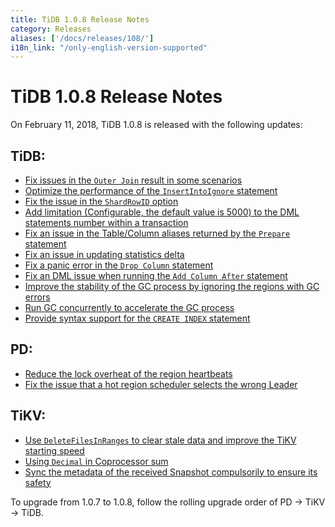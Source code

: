 ```yaml
---
title: TiDB 1.0.8 Release Notes
category: Releases
aliases: ['/docs/releases/108/']
i18n_link: "/only-english-version-supported"
---
```


# TiDB 1.0.8 Release Notes

On February 11, 2018, TiDB 1.0.8 is released with the following updates:

## TiDB: 
- [Fix issues in the `Outer Join` result in some scenarios](https://github.com/pingcap/tidb/pull/5712)
- [Optimize the performance of the `InsertIntoIgnore` statement](https://github.com/pingcap/tidb/pull/5738)
- [Fix the issue in the `ShardRowID` option](https://github.com/pingcap/tidb/pull/5751)
- [Add limitation (Configurable, the default value is 5000) to the DML statements number within a transaction](https://github.com/pingcap/tidb/pull/5754)
- [Fix an issue in the Table/Column aliases returned by the `Prepare` statement](https://github.com/pingcap/tidb/pull/5776)
- [Fix an issue in updating statistics delta](https://github.com/pingcap/tidb/pull/5787)
- [Fix a panic error in the `Drop Column` statement](https://github.com/pingcap/tidb/pull/5805)
- [Fix an DML issue when running the `Add Column After` statement](https://github.com/pingcap/tidb/pull/5818)
- [Improve the stability of the GC process by ignoring the regions with GC errors](https://github.com/pingcap/tidb/pull/5815)
- [Run GC concurrently to accelerate the GC process](https://github.com/pingcap/tidb/pull/5850)
- [Provide syntax support for the `CREATE INDEX` statement](https://github.com/pingcap/tidb/pull/5853)

## PD:
- [Reduce the lock overheat of the region heartbeats](https://github.com/pingcap/pd/pull/932)
- [Fix the issue that a hot region scheduler selects the wrong Leader](https://github.com/pingcap/pd/pull/939)

## TiKV:
- [Use `DeleteFilesInRanges` to clear stale data and improve the TiKV starting speed](https://github.com/pingcap/tikv/pull/2740)
- [Using `Decimal` in Coprocessor sum](https://github.com/pingcap/tikv/pull/2754)
- [Sync the metadata of the received Snapshot compulsorily to ensure its safety](https://github.com/pingcap/tikv/pull/2758)

To upgrade from 1.0.7 to 1.0.8, follow the rolling upgrade order of PD -> TiKV -> TiDB.

